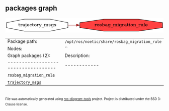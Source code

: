 <!--
File was automatically generated using 'ros-diagram-tools' project.
Project is distributed under the BSD 3-Clause license.
-->

## packages graph

[![rosbag_migration_rule](rosbag_migration_rule.png "rosbag_migration_rule")](rosbag_migration_rule.png)

|     |     |
| --- | --- |
| Package path: | `/opt/ros/noetic/share/rosbag_migration_rule` |
| Nodes: | `` |
| Graph packages (2): | Description: |
| ----------------------------------- | ------------ |
| [`rosbag_migration_rule`](rosbag_migration_rule.html) |  |
| [`trajectory_msgs`](trajectory_msgs.html) |  |


</br>
<font size="1">
File was automatically generated using <a href="https://github.com/anetczuk/ros-diagram-tools"><i>ros-diagram-tools</i></a> project.
Project is distributed under the BSD 3-Clause license.
</font>
